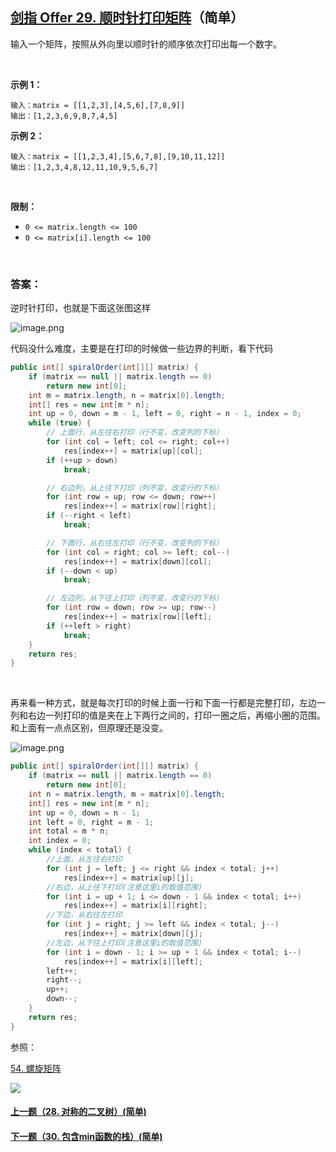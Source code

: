 ## [剑指 Offer 29. 顺时针打印矩阵](https://leetcode-cn.com/problems/shun-shi-zhen-da-yin-ju-zhen-lcof/)（简单）

输入一个矩阵，按照从外向里以顺时针的顺序依次打印出每一个数字。

<br/>

**示例 1：**

```
输入：matrix = [[1,2,3],[4,5,6],[7,8,9]]
输出：[1,2,3,6,9,8,7,4,5]
```

**示例 2：**

```
输入：matrix = [[1,2,3,4],[5,6,7,8],[9,10,11,12]]
输出：[1,2,3,4,8,12,11,10,9,5,6,7]
```

<br/>

**限制：**

- `0 <= matrix.length <= 100`
- `0 <= matrix[i].length <= 100`

<br/>

### 答案：

逆时针打印，也就是下面这张图这样

![image.png](https://pic.leetcode-cn.com/1597976260-SlaOSS-image.png)

代码没什么难度，主要是在打印的时候做一些边界的判断，看下代码

```java
public int[] spiralOrder(int[][] matrix) {
    if (matrix == null || matrix.length == 0)
        return new int[0];
    int m = matrix.length, n = matrix[0].length;
    int[] res = new int[m * n];
    int up = 0, down = m - 1, left = 0, right = n - 1, index = 0;
    while (true) {
        // 上面行，从左往右打印（行不变，改变列的下标）
        for (int col = left; col <= right; col++)
            res[index++] = matrix[up][col];
        if (++up > down)
            break;

        // 右边列，从上往下打印（列不变，改变行的下标）
        for (int row = up; row <= down; row++)
            res[index++] = matrix[row][right];
        if (--right < left)
            break;

        // 下面行，从右往左打印（行不变，改变列的下标）
        for (int col = right; col >= left; col--)
            res[index++] = matrix[down][col];
        if (--down < up)
            break;

        // 左边列，从下往上打印（列不变，改变行的下标）
        for (int row = down; row >= up; row--)
            res[index++] = matrix[row][left];
        if (++left > right)
            break;
    }
    return res;
}
```

<br/>

再来看一种方式，就是每次打印的时候上面一行和下面一行都是完整打印，左边一列和右边一列打印的值是夹在上下两行之间的，打印一圈之后，再缩小圈的范围。和上面有一点点区别，但原理还是没变。

![image.png](https://pic.leetcode-cn.com/1597976332-HKaNge-image.png)

```java
public int[] spiralOrder(int[][] matrix) {
    if (matrix == null || matrix.length == 0)
        return new int[0];
    int n = matrix.length, m = matrix[0].length;
    int[] res = new int[m * n];
    int up = 0, down = n - 1;
    int left = 0, right = m - 1;
    int total = m * n;
    int index = 0;
    while (index < total) {
        //上面，从左往右打印
        for (int j = left; j <= right && index < total; j++)
            res[index++] = matrix[up][j];
        //右边，从上往下打印(注意这里i的取值范围)
        for (int i = up + 1; i <= down - 1 && index < total; i++)
            res[index++] = matrix[i][right];
        //下边，从右往左打印
        for (int j = right; j >= left && index < total; j--)
            res[index++] = matrix[down][j];
        //左边，从下往上打印(注意这里i的取值范围)
        for (int i = down - 1; i >= up + 1 && index < total; i--)
            res[index++] = matrix[i][left];
        left++;
        right--;
        up++;
        down--;
    }
    return res;
}
```



参照：

[54. 螺旋矩阵](https://github.com/sdwwld/leetCode/blob/master/src/main/java/com/wld/java/leetcode/leetCode0054.md)



![](https://img-blog.csdnimg.cn/20200807155236311.png)

#### [上一题（28. 对称的二叉树）(简单)](https://github.com/sdwwld/leetCode/blob/master/src/main/java/com/wld/java/offer/剑指Offer28.md)

#### [下一题（30. 包含min函数的栈）(简单)](https://github.com/sdwwld/leetCode/blob/master/src/main/java/com/wld/java/offer/剑指Offer30.md)